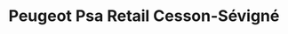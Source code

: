 ---
title: "Peugeot Psa Retail Cesson-Sévigné"
url: /cesson-sevigne/peugeot-psa-retail-cesson-sevigne/
shop: réparation de voitures
---